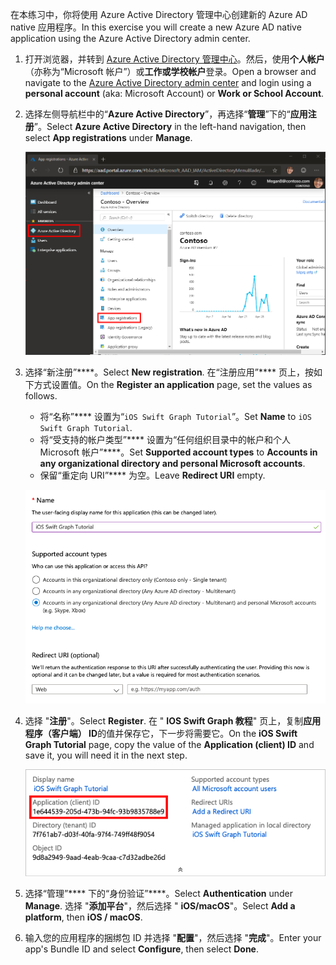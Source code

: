 <!-- markdownlint-disable MD002 MD041 -->

<span data-ttu-id="1074c-101">在本练习中，你将使用 Azure Active Directory 管理中心创建新的 Azure AD native 应用程序。</span><span class="sxs-lookup"><span data-stu-id="1074c-101">In this exercise you will create a new Azure AD native application using the Azure Active Directory admin center.</span></span>

1. <span data-ttu-id="1074c-102">打开浏览器，并转到 [Azure Active Directory 管理中心](https://aad.portal.azure.com)。然后，使用**个人帐户**（亦称为“Microsoft 帐户”）或**工作或学校帐户**登录。</span><span class="sxs-lookup"><span data-stu-id="1074c-102">Open a browser and navigate to the [Azure Active Directory admin center](https://aad.portal.azure.com) and login using a **personal account** (aka: Microsoft Account) or **Work or School Account**.</span></span>

1. <span data-ttu-id="1074c-103">选择左侧导航栏中的“**Azure Active Directory**”，再选择“**管理**”下的“**应用注册**”。</span><span class="sxs-lookup"><span data-stu-id="1074c-103">Select **Azure Active Directory** in the left-hand navigation, then select **App registrations** under **Manage**.</span></span>

    ![<span data-ttu-id="1074c-104">应用注册的屏幕截图</span><span class="sxs-lookup"><span data-stu-id="1074c-104">A screenshot of the App registrations</span></span> ](./images/aad-portal-app-registrations.png)

1. <span data-ttu-id="1074c-105">选择“新注册”\*\*\*\*。</span><span class="sxs-lookup"><span data-stu-id="1074c-105">Select **New registration**.</span></span> <span data-ttu-id="1074c-106">在“注册应用”\*\*\*\* 页上，按如下方式设置值。</span><span class="sxs-lookup"><span data-stu-id="1074c-106">On the **Register an application** page, set the values as follows.</span></span>

    - <span data-ttu-id="1074c-107">将“名称”\*\*\*\* 设置为“`iOS Swift Graph Tutorial`”。</span><span class="sxs-lookup"><span data-stu-id="1074c-107">Set **Name** to `iOS Swift Graph Tutorial`.</span></span>
    - <span data-ttu-id="1074c-108">将“受支持的帐户类型”\*\*\*\* 设置为“任何组织目录中的帐户和个人 Microsoft 帐户”\*\*\*\*。</span><span class="sxs-lookup"><span data-stu-id="1074c-108">Set **Supported account types** to **Accounts in any organizational directory and personal Microsoft accounts**.</span></span>
    - <span data-ttu-id="1074c-109">保留“重定向 URI”\*\*\*\* 为空。</span><span class="sxs-lookup"><span data-stu-id="1074c-109">Leave **Redirect URI** empty.</span></span>

    !["注册应用程序" 页的屏幕截图](./images/aad-register-an-app.png)

1. <span data-ttu-id="1074c-111">选择 "**注册**"。</span><span class="sxs-lookup"><span data-stu-id="1074c-111">Select **Register**.</span></span> <span data-ttu-id="1074c-112">在 " **IOS Swift Graph 教程**" 页上，复制**应用程序（客户端） ID**的值并保存它，下一步将需要它。</span><span class="sxs-lookup"><span data-stu-id="1074c-112">On the **iOS Swift Graph Tutorial** page, copy the value of the **Application (client) ID** and save it, you will need it in the next step.</span></span>

    ![新应用注册的应用程序 ID 的屏幕截图](./images/aad-application-id.png)

1. <span data-ttu-id="1074c-114">选择“管理”\*\*\*\* 下的“身份验证”\*\*\*\*。</span><span class="sxs-lookup"><span data-stu-id="1074c-114">Select **Authentication** under **Manage**.</span></span> <span data-ttu-id="1074c-115">选择 "**添加平台**"，然后选择 " **iOS/macOS**"。</span><span class="sxs-lookup"><span data-stu-id="1074c-115">Select **Add a platform**, then **iOS / macOS**.</span></span>

1. <span data-ttu-id="1074c-116">输入您的应用程序的捆绑包 ID 并选择 "**配置**"，然后选择 "**完成**"。</span><span class="sxs-lookup"><span data-stu-id="1074c-116">Enter your app's Bundle ID and select **Configure**, then select **Done**.</span></span>
